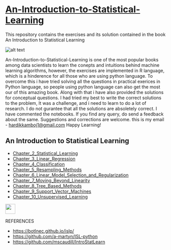 # [An-Introduction-to-Statistical-Learning](https://static1.squarespace.com/static/5ff2adbe3fe4fe33db902812/t/6062a083acbfe82c7195b27d/1617076404560/ISLR%2BSeventh%2BPrinting.pdf)

This repository contains the exercises and its solution contained in the book An Introduction to Statistical Learning

![alt text](https://images.springer.com/sgw/books/medium/9781461471370.jpg)

An-Introduction-to-Statistical-Learning is one of the most popular books among data scientists to learn the conepts and intuitions behind
machine learning algorithms, however, the exercises are implemented in R language, which is a hinderence for all those who are using python
language. To overcome this i have tried solving all the questions in practical exerices in Python language, so people using python language
can also get the most our of this amazing book. Along with that i have also provided the solutions for conceptual questions.
I had tried my best to write the correct solutions to the problem, It was a challenge, and i need to learn to do a lot of research. I do not gurantee that all the solutions are
absoletely correct. I have commented the notebooks.
If you find any query, do send a feedback about the same. Suggestions and corrections are welcome.
this is my email - hardikkamboj1@gmail.com
Happy Learning!

## An Introduction to Statistical Learning

- [Chapter_2_Statistical_Learning](/Chapter_2/)
- [Chapter_3_Linear_Regression](/Chapter_3/)
- [Chapter_4_Classification](/Chapter_4/)
- [Chapter_5_Resampling_Methods](/Chapter_5/)
- [Chapter_6_Linear_Model_Selection_and_Regularization](/Chapter_6/)
- [Chapter_7_Moving_Beyond_Linearity](/Chapter_7/)
- [Chapter_8_Tree_Based_Methods](/Chapter_8/)
- [Chapter_9_Support_Vector_Machines](/Chapter_9/)
- [Chapter_10_Unsupervised_Learning](/Chapter_10/)

[<img height="31" src="https://beta.deepnote.com/buttons/launch-in-deepnote.svg">](https://deepnote.com/launch?template=deepnote&url=https%3A%2F%2Fgithub.com%2Fhardikkamboj%2FAn-Introduction-to-Statistical-Learning%2Fblob%2Fmaster%2FChapter_2%2FApplied%2520Questions.ipynb)

REFERENCES

- https://botlnec.github.io/islp/
- https://github.com/a-martyn/ISL-python
- https://github.com/mscaudill/IntroStatLearn
